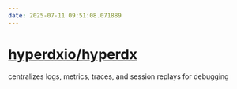 ```yaml
---
date: 2025-07-11 09:51:08.071889
---
```


# [hyperdxio/hyperdx](https://github.com/hyperdxio/hyperdx)

centralizes logs, metrics, traces, and session replays for debugging